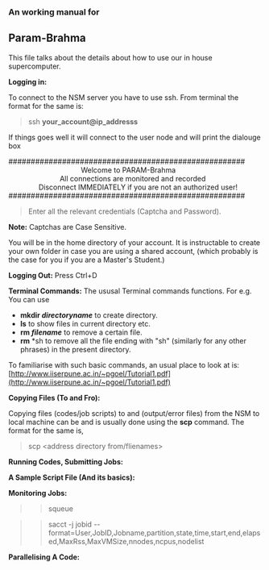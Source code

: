 ### An working manual for
##  Param-Brahma

This file talks about the details about how to use our in house supercomputer.

**Logging in:**

To connect to the NSM server you have to use ssh. 
From terminal the format for the same is:

> ssh **your_account@ip_addresss**

If things goes well it will connect to the user node and will print the dialouge box

#####################################################
 <br /> &emsp;&emsp;&emsp;&emsp;&emsp;&emsp;&emsp;&emsp;&emsp;&emsp;   Welcome to PARAM-Brahma                                
&emsp;&emsp;&emsp;&emsp;&emsp;&emsp;&emsp;   All connections are monitored and recorded                      
&emsp;&emsp;&emsp;&emsp;    Disconnect IMMEDIATELY if you are not an authorized user!       
#####################################################

> Enter all the relevant credentials 
  (Captcha and Password). 

**Note:** Captchas are Case Sensitive.

You will be in the home directory of your account. It is instructable to create your own folder in case you are using a shared account, 
(which probably is the case for you if you are a Master's Student.)

**Logging Out:** Press Ctrl+D

**Terminal Commands:** The ususal Terminal commands functions. For e.g. You can use 

 * **mkdir _directoryname_** to create directory. 
 * **ls** to show files in current directory etc.
 * **rm _filename_** to remove a certain file.
 * **rm** *sh to remove all the file ending with "sh" (similarly for any other phrases) in the present directory.
 

To familiarise with such basic commands, an usual place to look at is: [http://www.iiserpune.ac.in/~pgoel/Tutorial1.pdf](http://www.iiserpune.ac.in/~pgoel/Tutorial1.pdf)
 <br /> 

**Copying Files (To and Fro):**

Copying files (codes/job scripts) to and (output/error files) from the NSM to local machine can be and is usually done using the **scp** command. The format for the same is,

> scp <address directory from/flienames> <address directory to>

**Running Codes, Submitting Jobs:**

**A Sample Script File (And its basics):**

**Monitoring Jobs:**
>> squeue

>> sacct -j jobid --format=User,JobID,Jobname,partition,state,time,start,end,elapsed,MaxRss,MaxVMSize,nnodes,ncpus,nodelist

**Parallelising A Code:**
